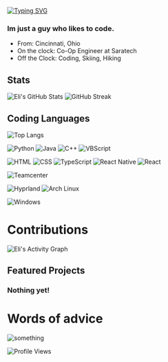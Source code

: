 [![Typing SVG](https://readme-typing-svg.demolab.com?font=Hurmit+Nerd+Font&size=25&duration=2000&pause=4000&color=BFBFBF&vCenter=true&width=435&lines=%3C+Eli+%3E+Hello+%3C+%2F+Fouts+%3E)](https://git.io/typing-svg)




### Im just a guy who likes to code.

- From: Cincinnati, Ohio
- On the clock: Co-Op Engineer at Saratech
- Off the Clock: Coding, Skiing, Hiking

## Stats

![Eli's GitHub Stats](https://github-readme-stats.vercel.app/api?username=elifouts&show_icons=true&theme=calm) ![GitHub Streak](https://streak-stats.demolab.com?user=elifouts&theme=calm)

## Coding Languages
![Top Langs](https://github-readme-stats.vercel.app/api/top-langs/?username=elifouts&layout=compact&theme=calm)

![Python](https://img.shields.io/badge/-Python-3776AB?logo=python&logoColor=white)
![Java](https://img.shields.io/badge/-Java-007396?logo=java&logoColor=white)
![C++](https://img.shields.io/badge/-C++-00599C?logo=c%2B%2B&logoColor=white)
![VBScript](https://img.shields.io/badge/-VBScript-00BCD4?logo=visualstudio&logoColor=white)

![HTML](https://img.shields.io/badge/-HTML-E34F26?logo=html5&logoColor=white)
![CSS](https://img.shields.io/badge/-CSS-1572B6?logo=css3&logoColor=white)
![TypeScript](https://img.shields.io/badge/-TypeScript-3178C6?logo=typescript&logoColor=white)
![React Native](https://img.shields.io/badge/-React%20Native-61DAFB?logo=react&logoColor=white)
![React](https://img.shields.io/badge/-React-61DAFB?logo=react&logoColor=white)

![Teamcenter](https://img.shields.io/badge/-Teamcenter-005073?logo=siemens&logoColor=white)

![Hyprland](https://img.shields.io/badge/-Hyprland-009688?logo=wayland&logoColor=white)
![Arch Linux](https://img.shields.io/badge/-Arch_Linux-1793D1?logo=archlinux&logoColor=white)

![Windows](https://img.shields.io/badge/-Windows-0078D6?logo=windows&logoColor=white)

# Contributions
![Eli's Activity Graph](https://github-readme-activity-graph.vercel.app/graph?username=elifouts&theme=github-dark)

## Featured Projects

### Nothing yet!

# Words of advice
![something](https://quotes-github-readme.vercel.app/api?type=verticle&theme=dark)

![Profile Views](https://komarev.com/ghpvc/?username=elifouts&color=blue)

